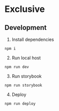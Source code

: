 # Exclusive

## Development

1. Install dependencies

```
npm i
```

2. Run local host

```
npm run dev
```

3. Run storybook

```
npm run storybook
```

4. Deploy

```
npm run deploy
```
